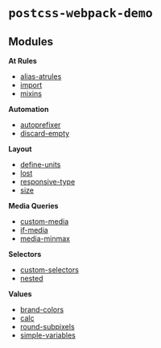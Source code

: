 # `postcss-webpack-demo`

## Modules

**At Rules**

- [alias-atrules](https://github.com/maximkoretskiy/postcss-alias-atrules)
- [import](https://github.com/postcss/postcss-import)
- [mixins](https://github.com/postcss/postcss-mixins)

**Automation**

- [autoprefixer](https://github.com/postcss/autoprefixer)
- [discard-empty](https://github.com/ben-eb/postcss-discard-empty)

**Layout**

- [define-units](https://github.com/LestaD/postcss-define-units)
- [lost](https://github.com/peterramsing/lost)
- [responsive-type](https://github.com/seaneking/postcss-responsive-type)
- [size](https://github.com/postcss/postcss-size)

**Media Queries**

- [custom-media](https://github.com/postcss/postcss-custom-media)
- [if-media](https://github.com/arccoza/postcss-if-media)
- [media-minmax](https://github.com/postcss/postcss-media-minmax)

**Selectors**

- [custom-selectors](https://github.com/postcss/postcss-custom-selectors)
- [nested](https://github.com/postcss/postcss-nested)

**Values**

- [brand-colors](https://github.com/postcss/postcss-brand-colors)
- [calc](https://github.com/postcss/postcss-calc)
- [round-subpixels](https://github.com/himynameisdave/postcss-round-subpixels)
- [simple-variables](https://github.com/postcss/postcss-simple-vars)
